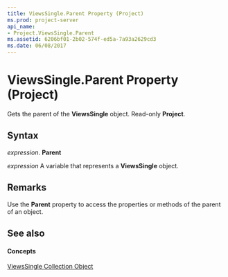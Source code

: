 ```yaml
---
title: ViewsSingle.Parent Property (Project)
ms.prod: project-server
api_name:
- Project.ViewsSingle.Parent
ms.assetid: 6206bf01-2b02-574f-ed5a-7a93a2629cd3
ms.date: 06/08/2017
---
```



# ViewsSingle.Parent Property (Project)

Gets the parent of the  **ViewsSingle** object. Read-only **Project**.


## Syntax

 _expression_. **Parent**

 _expression_ A variable that represents a **ViewsSingle** object.


## Remarks

Use the  **Parent** property to access the properties or methods of the parent of an object.


## See also


#### Concepts


[ViewsSingle Collection Object](viewssingle-object-project.md)
